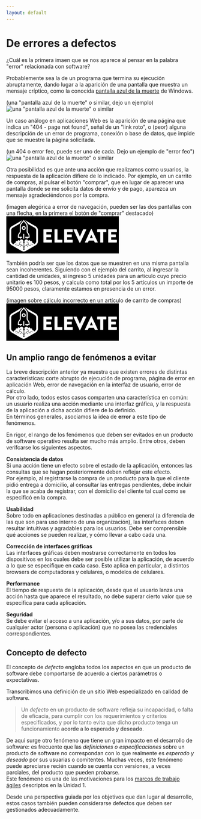 ```yaml
---
layout: default
---
```


# De errores a defectos
¿Cuál es la primera imaen que se nos aparece al pensar en la palabra "error" relacionada con software?

Probablemente sea la de un programa que termina su ejecución abruptamente, dando lugar a la aparición de una pantalla que muestra un mensaje críptico, como la conocida [pantalla azul de la muerte](https://es.wikipedia.org/wiki/Pantalla_azul_de_la_muerte) de Windows.

(una "pantalla azul de la muerte" o similar, dejo un ejemplo)  
![una "pantalla azul de la muerte" o similar](https://upload.wikimedia.org/wikipedia/commons/5/5b/Windows_9x_Blue_Screen_of_Death_recreated_in_Fixedsys.svg) 

Un caso análogo en aplicaciones Web es la aparición de una página que indica un "404 - page not found", señal de un "link roto", o (peor) alguna descripción de un error de programa, conexión o base de datos, que impide que se muestre la página solicitada.

(un 404 o error feo, puede ser uno de cada. Dejo un ejemplo de "error feo")  
![una "pantalla azul de la muerte" o similar](https://i.stack.imgur.com/kmyZ9.png) 

Otra posibilidad es que ante una acción que realizamos como usuarios, la respuesta de la aplicación difiere de lo indicado. 
Por ejemplo, en un carrito de compras, al pulsar el botón "comprar", que en lugar de aparecer una pantalla donde se me solicita datos de envío y de pago, aparezca un mensaje agradeciéndonos por la compra.

(imagen alegórica a error de navegación, pueden ser las dos pantallas con una flecha, en la primera el botón de "comprar" destacado)  
![imagen alegórica a error de navegación](../images/logoelevate.jpg) 

También podría ser que los datos que se muestren en una misma pantalla sean incoherentes. Siguiendo con el ejemplo del carrito, al ingresar la cantidad de unidades, si ingreso 5 unidades para un artículo cuyo precio unitario es 100 pesos, y calcula como total por los 5 artículos un importe de 95000 pesos, claramente estamos en presencia de un error.

(imagen sobre cálculo incorrecto en un artículo de carrito de compras)  
![imagen sobre cálculo incorrecto en un artículo de carrito de compras](../images/logoelevate.jpg) 


## Un amplio rango de fenómenos a evitar
La breve descripción anterior ya muestra que existen errores de distintas características: corte abrupto de ejecución de programa, página de error en aplicación Web, error de navegación en la interfaz de usuario, error de cálculo.  
Por otro lado, todos estos casos comparten una característica en común: un usuario realiza una acción mediante una interfaz gráfica, y la respuesta de la aplicación a dicha acción difiere de lo definido.  
En términos generales, asociamos la idea de **error** a este tipo de fenómenos.

En rigor, el rango de los fenómenos que deben ser evitados en un producto de software operativo resulta ser mucho más amplio. Entre otros, deben verifcarse los siguientes aspectos.

**Consistencia de datos**  
Si una acción tiene un efecto sobre el estado de la aplicación, entonces las consultas que se hagan posteriormente deben reflejar este efecto.  
Por ejemplo, al registrarse la compra de un producto para la que el cliente pidió entrega a domicilio, al consultar las entregas pendientes, debe incluir la que se acaba de registrar, con el domicilio del cliente tal cual como se especificó en la compra. 

**Usabilidad**  
Sobre todo en aplicaciones destinadas a público en general (a diferencia de las que son para uso interno de una organización), las interfaces deben resultar intuitivas y agradables para los usuarios. Debe ser comprensible qué acciones se pueden realizar, y cómo llevar a cabo cada una.

**Corrección de interfaces gráficas**  
Las interfaces gráficas deben mostrarse correctamente en todos los dispositivos en los cuales debe ser posible utilizar la aplicación, de acuerdo a lo que se especifique en cada caso. Esto aplica en particular, a distintos browsers de computadoras y celulares, o modelos de celulares.

**Performance**  
El tiempo de respuesta de la aplicación, desde que el usuario lanza una acción hasta que aparece el resultado, no debe superar cierto valor que se especifica para cada aplicación. 

**Seguridad**  
Se debe evitar el acceso a una aplicación, y/o a sus datos, por parte de cualquier actor (persona o aplicación) que no posea las credenciales correspondientes. 


## Concepto de defecto
El concepto de _defecto_ engloba todos los aspectos en que un producto de software debe comportarse de acuerdo a ciertos parámetros o expectativas. 

Transcribimos una definición de un sitio Web especializado en calidad de software.
> Un _defecto_ en un producto de software refleja su incapacidad, o falta de eficacia, para cumplir con los requerimientos y criterios especificados, y por lo tanto evita que dicho producto tenga un funcionamiento **acorde a lo esperado y deseado**.

De aquí surge otro fenómeno que tiene un gran impacto en el desarrollo de software: es frecuente que las _definiciones o especificaciones_ sobre un producto de software no correspondan con lo que realmente es _esperado y deseado_ por sus usuarias o comitentes. Muchas veces, este fenómeno puede apreciarse recién cuando se cuenta con versiones, a veces parciales, del producto que pueden probarse.  
Este fenómeno es una de las motivaciones para los [marcos de trabajo ágiles](../programacion-a-desarrollo/intro-agil) descriptos en la Unidad 1.

Desde una perspectiva guiada por los objetivos que dan lugar al desarrollo, estos casos también pueden considerarse defectos que deben ser gestionados adecuadamente.  

